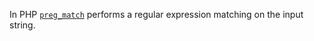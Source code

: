 In PHP [`preg_match`](https://www.php.net/manual/en/function.preg-match) performs a regular expression matching on the input string.